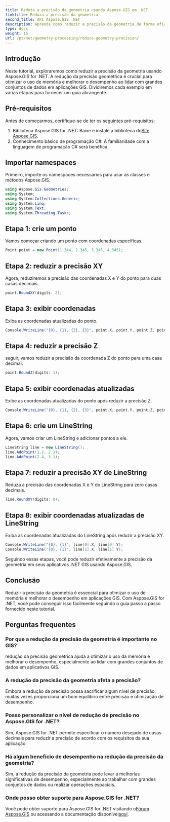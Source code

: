 ```yaml
---
title: Reduza a precisão da geometria usando Aspose.GIS em .NET
linktitle: Reduza a precisão da geometria
second_title: API Aspose.GIS .NET
description: Aprenda como reduzir a precisão da geometria de forma eficiente em aplicativos .NET GIS usando Aspose.GIS para melhorar o desempenho e otimizar a memória.
type: docs
weight: 15
url: /pt/net/geometry-processing/reduce-geometry-precision/
---
```

## Introdução
Neste tutorial, exploraremos como reduzir a precisão da geometria usando Aspose.GIS for .NET. A redução da precisão geométrica é crucial para otimizar o uso de memória e melhorar o desempenho ao lidar com grandes conjuntos de dados em aplicações GIS. Dividiremos cada exemplo em várias etapas para fornecer um guia abrangente.
## Pré-requisitos
Antes de começarmos, certifique-se de ter os seguintes pré-requisitos:
1.  Biblioteca Aspose.GIS for .NET: Baixe e instale a biblioteca do[Site Aspose.GIS](https://releases.aspose.com/gis/net/).
2. Conhecimento básico de programação C#: A familiaridade com a linguagem de programação C# será benéfica.
## Importar namespaces
Primeiro, importe os namespaces necessários para usar as classes e métodos Aspose.GIS.
```csharp
using Aspose.Gis.Geometries;
using System;
using System.Collections.Generic;
using System.Linq;
using System.Text;
using System.Threading.Tasks;
```

## Etapa 1: crie um ponto
Vamos começar criando um ponto com coordenadas específicas.
```csharp
Point point = new Point(1.344, 2.345, 3.345, 4.345);
```
## Etapa 2: reduzir a precisão XY
Agora, reduziremos a precisão das coordenadas X e Y do ponto para duas casas decimais.
```csharp
point.RoundXY(digits: 2);
```
## Etapa 3: exibir coordenadas
Exiba as coordenadas atualizadas do ponto.
```csharp
Console.WriteLine("{0}, {1}, {2}, {3}", point.X, point.Y, point.Z, point.M);
```
## Etapa 4: reduzir a precisão Z
seguir, vamos reduzir a precisão da coordenada Z do ponto para uma casa decimal.
```csharp
point.RoundZ(digits: 1);
```
## Etapa 5: exibir coordenadas atualizadas
Exibe as coordenadas atualizadas do ponto após reduzir a precisão Z.
```csharp
Console.WriteLine("{0}, {1}, {2}, {3}", point.X, point.Y, point.Z, point.M);
```
## Etapa 6: crie um LineString
Agora, vamos criar um LineString e adicionar pontos a ele.
```csharp
LineString line = new LineString();
line.AddPoint(1.2, 2.3);
line.AddPoint(2.4, 3.1);
```
## Etapa 7: reduzir a precisão XY de LineString
Reduza a precisão das coordenadas X e Y do LineString para zero casas decimais.
```csharp
line.RoundXY(digits: 0);
```
## Etapa 8: exibir coordenadas atualizadas de LineString
Exiba as coordenadas atualizadas do LineString após reduzir a precisão XY.
```csharp
Console.WriteLine("{0}, {1}", line[0].X, line[0].Y);
Console.WriteLine("{0}, {1}", line[1].X, line[1].Y);
```
Seguindo essas etapas, você pode reduzir efetivamente a precisão da geometria em seus aplicativos .NET GIS usando Aspose.GIS.
## Conclusão
Reduzir a precisão da geometria é essencial para otimizar o uso de memória e melhorar o desempenho em aplicações GIS. Com Aspose.GIS for .NET, você pode conseguir isso facilmente seguindo o guia passo a passo fornecido neste tutorial.
## Perguntas frequentes
### Por que a redução da precisão da geometria é importante no GIS?
redução da precisão geométrica ajuda a otimizar o uso da memória e melhorar o desempenho, especialmente ao lidar com grandes conjuntos de dados em aplicativos GIS.
### A redução da precisão da geometria afeta a precisão?
Embora a redução da precisão possa sacrificar algum nível de precisão, muitas vezes proporciona um bom equilíbrio entre precisão e otimização de desempenho.
### Posso personalizar o nível de redução de precisão no Aspose.GIS for .NET?
Sim, Aspose.GIS for .NET permite especificar o número desejado de casas decimais para reduzir a precisão de acordo com os requisitos da sua aplicação.
### Há algum benefício de desempenho na redução da precisão da geometria?
Sim, a redução da precisão da geometria pode levar a melhorias significativas de desempenho, especialmente ao trabalhar com grandes conjuntos de dados ou realizar operações espaciais.
### Onde posso obter suporte para Aspose.GIS for .NET?
 Você pode obter suporte para Aspose.GIS for .NET visitando o[Fórum Aspose.GIS](https://forum.aspose.com/c/gis/33) ou acessando a documentação disponível[aqui](https://reference.aspose.com/gis/net/).